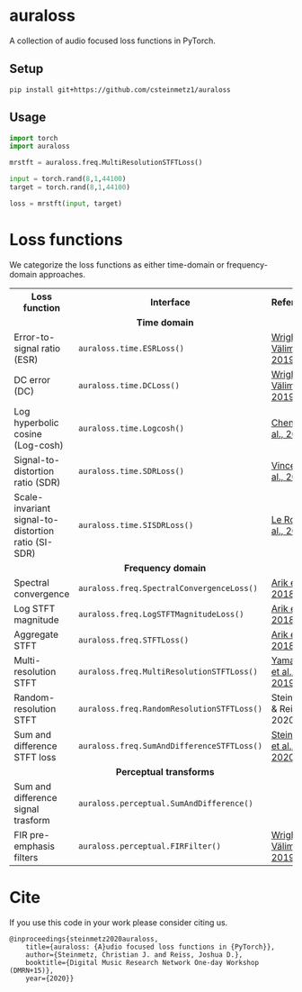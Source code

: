 # auraloss
A collection of audio focused loss functions in PyTorch.

## Setup

```
pip install git+https://github.com/csteinmetz1/auraloss
```

## Usage

```python
import torch
import auraloss

mrstft = auraloss.freq.MultiResolutionSTFTLoss()

input = torch.rand(8,1,44100)
target = torch.rand(8,1,44100)

loss = mrstft(input, target)

```

# Loss functions

We categorize the loss functions as either time-domain or frequency-domain approaches. 

<table>
    <tr>
        <th>Loss function</th>
        <th>Interface</th>
        <th>Reference</th>
    </tr>
    <tr>
        <td colspan="3" align="center"><b>Time domain</b></td>
    </tr>
    <tr>
        <td>Error-to-signal ratio (ESR)</td>
        <td><code>auraloss.time.ESRLoss()</code></td>
        <td><a href=https://arxiv.org/abs/1911.08922>Wright & Välimäki, 2019</a></td>
    </tr>
    <tr>
        <td>DC error (DC)</td>
        <td><code>auraloss.time.DCLoss()</code></td>
        <td><a href=https://arxiv.org/abs/1911.08922>Wright & Välimäki, 2019</a></td>
    </tr>
    <tr>
        <td>Log hyperbolic cosine (Log-cosh)</td>
        <td><code>auraloss.time.Logcosh()</code></td>
        <td><a href=https://openreview.net/forum?id=rkglvsC9Ym>Chen et al., 2019</a></td>
    </tr>
    <tr>
        <td>Signal-to-distortion ratio (SDR)</td>
        <td><code>auraloss.time.SDRLoss()</code></td>
        <td><a href=https://ieeexplore.ieee.org/document/1643671>Vincent et al., 2006</a></td>
    </tr>
    <tr>
        <td>Scale-invariant signal-to-distortion ratio (SI-SDR)</td>
        <td><code>auraloss.time.SISDRLoss()</code></td>
        <td><a href=https://arxiv.org/abs/1811.02508>Le Roux et al., 2018</a></td>
    </tr>
    <tr>
        <td colspan="3" align="center"><b>Frequency domain</b></td>
    </tr>
    <tr>
        <td>Spectral convergence</td>
        <td><code>auraloss.freq.SpectralConvergenceLoss()</code></td>
        <td><a href=https://arxiv.org/abs/1808.06719>Arik et al., 2018</a></td>
    </tr>
    <tr>
        <td>Log STFT magnitude </td>
        <td><code>auraloss.freq.LogSTFTMagnitudeLoss()</code></td>
        <td><a href=https://arxiv.org/abs/1808.06719>Arik et al., 2018</a></td>
    </tr>
    <tr>
        <td>Aggregate STFT</td>
        <td><code>auraloss.freq.STFTLoss()</code></td>
        <td><a href=https://arxiv.org/abs/1808.06719>Arik et al., 2018</a></td>
    </tr>
    <tr>
        <td>Multi-resolution STFT</td>
        <td><code>auraloss.freq.MultiResolutionSTFTLoss()</code></td>
        <td><a href=https://arxiv.org/abs/1910.11480>Yamamoto et al., 2019</a></td>
    </tr>
    <tr>
        <td>Random-resolution STFT</td>
        <td><code>auraloss.freq.RandomResolutionSTFTLoss()</code></td>
        <td><a href=></a>Steinmetz & Reiss, 2020</td>
    </tr>
    <tr>
        <td>Sum and difference STFT loss</td>
        <td><code>auraloss.freq.SumAndDifferenceSTFTLoss()</code></td>
        <td><a href=https://arxiv.org/abs/2010.10291>Steinmetz et al., 2020</a></td>
    </tr>
    <tr>
        <td colspan="3" align="center"><b>Perceptual transforms</b></td>
    </tr>
    <tr>
        <td>Sum and difference signal trasform</td>
        <td><code>auraloss.perceptual.SumAndDifference()</code></td>
        <td><a href=#></a></td>
    <tr>
    <tr>
        <td>FIR pre-emphasis filters</td>
        <td><code>auraloss.perceptual.FIRFilter()</code></td>
        <td><a href=https://arxiv.org/abs/1911.08922>Wright & Välimäki, 2019</a></td>
    </tr>
</table>

# Cite
If you use this code in your work please consider citing us.
```
@inproceedings{steinmetz2020auraloss,
    title={auraloss: {A}udio focused loss functions in {PyTorch}},
    author={Steinmetz, Christian J. and Reiss, Joshua D.},
    booktitle={Digital Music Research Network One-day Workshop (DMRN+15)},
    year={2020}}
```
